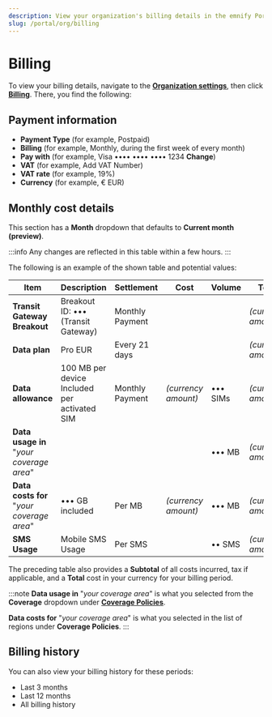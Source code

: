 ```yaml
---
description: View your organization's billing details in the emnify Portal
slug: /portal/org/billing
---
```


# Billing

To view your billing details, navigate to the [**Organization settings**](https://portal.emnify.com/organisation-settings/), then click [**Billing**](https://portal.emnify.com/organisation-settings/billing).
There, you find the following:

## Payment information

- **Payment Type** (for example, Postpaid)
- **Billing** (for example, Monthly, during the first week of every month)
- **Pay with** (for example, Visa •••• •••• •••• 1234 **Change**)
- **VAT** (for example, Add VAT Number)
- **VAT rate** (for example, 19%)
- **Currency** (for example, € EUR)

## Monthly cost details

This section has a **Month** dropdown that defaults to **Current month (preview)**.

:::info
Any changes are reflected in this table within a few hours.
:::

The following is an example of the shown table and potential values:

| Item | Description | Settlement | Cost | Volume | Total |
| ---- | ----------- | ---------- | ---- | ------ | ----- |
| **Transit Gateway Breakout** | Breakout ID: ••• (Transit Gateway) | Monthly Payment | | | _(currency amount)_ |
| **Data plan** | Pro EUR | Every 21 days |  | | _(currency amount)_ |
| **Data allowance** | 100 MB per device Included per activated SIM | Monthly Payment | _(currency amount)_ | ••• SIMs | _(currency amount)_ |
| **Data usage in** "_your coverage area_" |  |  |  | ••• MB | _(currency amount)_ |
| **Data costs for** "_your coverage area_"  | ••• GB included | Per MB | _(currency amount)_ | ••• MB | _(currency amount)_ |
| **SMS Usage** | Mobile SMS Usage | Per SMS | | •• SMS | _(currency amount)_ |

The preceding table also provides a **Subtotal** of all costs incurred, tax if applicable, and a **Total** cost in your currency for your billing period.

:::note
**Data usage in** "_your coverage area_" is what you selected from the **Coverage** dropdown under [**Coverage Policies**](https://portal.emnify.com/device-policies#coverage-policies).

**Data costs for** "_your coverage area_" is what you selected in the list of regions under **Coverage Policies**.
:::

## Billing history

You can also view your billing history for these periods:

- Last 3 months
- Last 12 months
- All billing history
